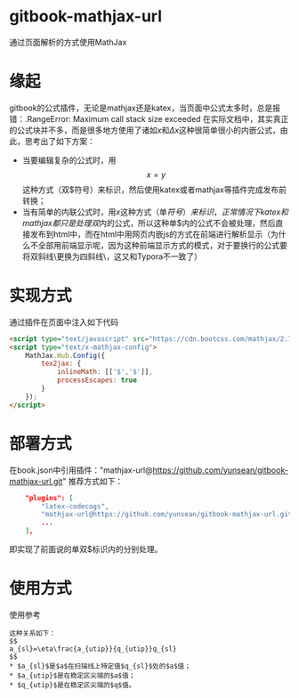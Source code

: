 # gitbook-mathjax-url
通过页面解析的方式使用MathJax

# 缘起
gitbook的公式插件，无论是mathjax还是katex，当页面中公式太多时，总是报错：.RangeError: Maximum call stack size exceeded
在实际文档中，其实真正的公式块并不多，而是很多地方使用了诸如$x$和$\Delta x$这种很简单很小的内嵌公式，由此，思考出了如下方案：
* 当要编辑复杂的公式时，用$$x = y$$这种方式（双$符号）来标识，然后使用katex或者mathjax等插件完成发布前转换；
* 当有简单的内联公式时，用$x$这种方式（单$符号）来标识，正常情况下katex和mathjax都只是处理双$内的公式，所以这种单$内的公式不会被处理，然后直接发布到html中，而在html中用网页内嵌js的方式在前端进行解析显示（为什么不全部用前端显示呢，因为这种前端显示方式的模式，对于要换行的公式要将双斜线\\更换为四斜线\\，这又和Typora不一致了）

# 实现方式
通过插件在页面中注入如下代码
``` html
<script type="text/javascript" src="https://cdn.bootcss.com/mathjax/2.7.3/latest.js?config=TeX-AMS-MML_HTMLorMML"></script>  
<script type="text/x-mathjax-config">  
    MathJax.Hub.Config({
        tex2jax: {
            inlineMath: [['$','$']],
            processEscapes: true
        }
    });
</script> 
```

# 部署方式
在book.json中引用插件："mathjax-url@https://github.com/yunsean/gitbook-mathjax-url.git"
推荐方式如下：
``` json
    "plugins": [
        "latex-codecogs",
        "mathjax-url@https://github.com/yunsean/gitbook-mathjax-url.git",
        ...
    ],
```
即实现了前面说的单双$标识内的分别处理。

# 使用方式
使用参考
```
这种关系如下：
$$
a_{sl}=\eta\frac{a_{utip}}{q_{utip}}q_{sl}
$$
* $a_{sl}$是$a$在扫描线上特定值$q_{sl}$处的$a$值；
* $a_{utip}$是在稳定区尖端的$a$值；
* $q_{utip}$是在稳定区尖端的$q$值。
```
